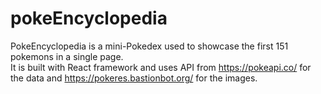 # pokeEncyclopedia

PokeEncyclopedia is a mini-Pokedex used to showcase the first 151 pokemons in a single page.
<br/>
It is built with React framework and uses API from https://pokeapi.co/ for the data and https://pokeres.bastionbot.org/ for the images.
